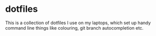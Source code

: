 # dotfiles
This is a collection of dotfiles I use on my laptops, which set up handy command line things like colouring, git branch autocompletion etc.
